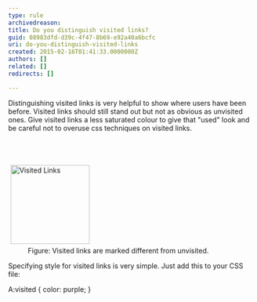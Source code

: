 ```yaml
---
type: rule
archivedreason: 
title: Do you distinguish visited links?
guid: 08983dfd-d39c-4f47-8b69-e92a40a6bcfc
uri: do-you-distinguish-visited-links
created: 2015-02-16T01:41:33.0000000Z
authors: []
related: []
redirects: []

---
```



<p>Distinguishing visited links is very helpful to show where 
     users have been before. Visited links should still stand out 
     but not as obvious as unvisited ones. Give visited links a 
     less saturated colour to give that &quot;used&quot; look and be careful 
     not to overuse css techniques on visited links.
                </p>
<br><excerpt class='endintro'></excerpt><br>
<dl class="image"><dt>
      <img alt="Visited Links" src="http&#58;//www.ssw.com.au/SSW/Standards/Rules/Images/VisitedLinks.gif" style="margin&#58;5px;width&#58;161px;" /> 
   </dt><dd>Figure&#58; Visited links are marked different from unvisited.<br></dd></dl><p> Specifying style for visited links is very simple. Just add this to your CSS file&#58; </p><p class="ssw15-rteElement-CodeArea">A&#58;visited &#123; color&#58; purple; &#125;</p>


